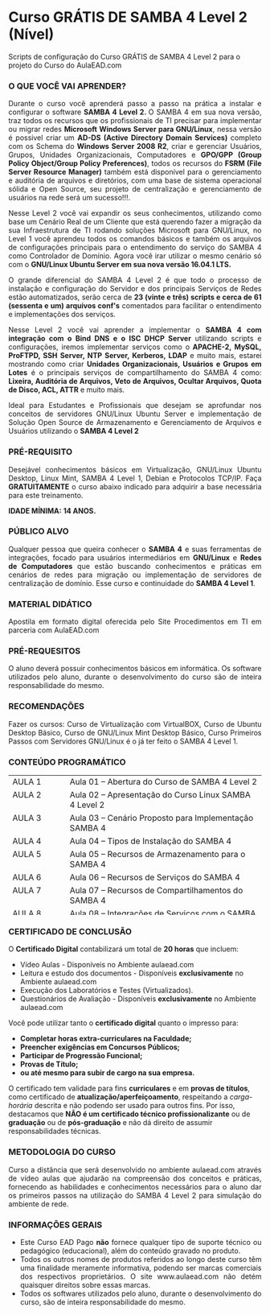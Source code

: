 # Curso GRÁTIS DE SAMBA 4 Level 2 (Nível)
Scripts de configuração do Curso GRÁTIS de SAMBA 4 Level 2 para o projeto do Curso do AulaEAD.com

<h3 class="widget-title">O QUE VOCÊ VAI APRENDER?</h3>
<div class="textwidget" align="justify">
<p style="text-align: justify;">Durante o curso você aprenderá passo a passo na prática a instalar e configurar o software <strong>SAMBA 4 Level 2. </strong>O SAMBA 4 em sua nova versão, traz todos os recursos que os profissionais de TI precisar para implementar ou migrar redes <strong>Microsoft Windows Server para GNU/Linux</strong>, nessa versão é possivel criar um <strong>AD-DS (Active Directory Domain Services)</strong> completo com os Schema do <strong>Windows Server 2008 R2</strong>, criar e gerenciar Usuários, Grupos, Unidades Organizacionais, Computadores e <strong>GPO/GPP (Group Policy Object/Group Policy Preferences)</strong>, todos os recursos do <strong>FSRM (File Server Resource Manager)</strong> também está disponível para o gerenciamento e auditória de arquivos e diretórios, com uma base de sistema operacional sólida e Open Source, seu projeto de centralização e gerenciamento de usuários na rede será um sucesso!!!.</p>
<p style="text-align: justify;">Nesse Level 2 você vai expandir os seus conhecimentos, utilizando como base um Cenário Real de um Cliente que está querendo fazer a migração da sua Infraestrutura de TI rodando soluções Microsoft para GNU/Linux, no Level 1 você aprendeu todos os comandos básicos e também os arquivos de configurações principais para o entendimento do serviço do SAMBA 4 como Controlador de Domínio. Agora você irar utilizar o mesmo cenário só com o <strong>GNU/Linux Ubuntu Server em sua nova versão 16.04.1 LTS.</strong></p>
<p style="text-align: justify;">O grande diferencial do SAMBA 4 Level 2 é que todo o processo de instalação e configuração do Servidor e dos principais Serviços de Redes estão automatizados, serão cerca de <strong>23 (vinte e três) scripts e cerca de 61 (sessenta e um) arquivos conf's</strong> comentados para facilitar o entendimento e implementações dos serviços.</p>
<p style="text-align: justify;">Nesse Level 2 você vai aprender a implementar o <strong>SAMBA 4 com integração com o Bind DNS e o ISC DHCP Server</strong> utilizando scripts e configurações, iremos implementar serviços como o<strong> APACHE-2, MySQL, ProFTPD, SSH Server, NTP Server, Kerberos, LDAP</strong> e muito mais, estarei mostrando como criar <strong>Unidades Organizacionais, Usuários e Grupos em Lotes</strong> é o principais serviços de compartilhamento do SAMBA 4 como: <strong>Lixeira, Auditória de Arquivos, Veto de Arquivos, Ocultar Arquivos, Quota de Disco, ACL, ATTR</strong> e muito mais.</p>
<p style="text-align: justify;">Ideal para Estudantes e Profissionais que desejam se aprofundar nos conceitos de servidores GNU/Linux Ubuntu Server e implementação de Solução Open Source de Armazenamento e Gerenciamento de Arquivos e Usuários utilizando o <strong>SAMBA 4 Level 2</strong></p>

<h3 class="widget-title">PRÉ-REQUISITO</h3>
<p style="text-align: justify;">Desejável conhecimentos básicos em Virtualização, GNU/Linux Ubuntu Desktop, Linux Mint, SAMBA 4 Level 1, Debian e Protocolos TCP/IP. Faça <strong>GRATUITAMENTE</strong> o curso abaixo indicado para adquirir a base necessária para este treinamento.</p>

<strong>IDADE MÍNIMA:</strong> <strong>14 ANOS.</strong></p>

<h3 class="widget-title">PÚBLICO ALVO</h3>
<p style="text-align: justify;">Qualquer pessoa que queira conhecer o <strong>SAMBA 4</strong> e suas ferramentas de integrações, focado para usuários intermediários em <strong>GNU/Linux</strong> e <strong>Redes de Computadores</strong> que estão buscando conhecimentos e práticas em cenários de redes para migração ou implementação de servidores de centralização de domínio. Esse curso e continuidade do <strong>SAMBA 4 Level 1</strong>.</p>

<h3 class="widget-title">MATERIAL DIDÁTICO</h3>
<p style="text-align: justify;">Apostila em formato digital oferecida pelo Site Procedimentos em TI em parceria com AulaEAD.com</p>

<h3 class="widget-title">PRÉ-REQUESITOS</h3>
<p style="text-align: justify;">O aluno deverá possuir conhecimentos básicos em informática. Os software utilizados pelo aluno, durante o desenvolvimento do curso são de inteira responsabilidade do mesmo.</p>

<h3 class="widget-title">RECOMENDAÇÕES</h3>
<p style="text-align: justify;">Fazer os cursos: Curso de Virtualização com VirtualBOX, Curso de Ubuntu Desktop Básico, Curso de GNU/Linux Mint Desktop Básico, Curso Primeiros Passos com Servidores GNU/Linux é o já ter feito o SAMBA 4 Level 1.</p>

<h3 class="widget-title">CONTEÚDO PROGRAMÁTICO</h3>
<table style="height: 278px;" border="0" width="1194" cellspacing="0" cellpadding="0">
<tbody>
<tr>
<td style="text-align: left;" valign="top" width="163">AULA 1</td>
<td style="text-align: left;" valign="top" width="640">Aula 01 – Abertura do Curso de SAMBA 4 Level 2</td>
</tr>
<tr>
<td style="text-align: left;" valign="top" width="163">AULA 2</td>
<td style="text-align: left;" valign="top" width="640">Aula 02 – Apresentação do Curso Linux SAMBA 4 Level 2</td>
</tr>
<tr>
<td style="text-align: left;" valign="top" width="163">AULA 3</td>
<td style="text-align: left;" valign="top" width="640">Aula 03 – Cenário Proposto para Implementação SAMBA 4</td>
</tr>
<tr>
<td style="text-align: left;" valign="top" width="163">AULA 4</td>
<td style="text-align: left;" valign="top" width="640">Aula 04 – Tipos de Instalação do SAMBA 4</td>
</tr>
<tr>
<td style="text-align: left;" valign="top" width="163">AULA 5</td>
<td style="text-align: left;" valign="top" width="640">Aula 05 – Recursos de Armazenamento para o SAMBA 4</td>
</tr>
<tr>
<td style="text-align: left;" valign="top" width="163">AULA 6</td>
<td style="text-align: left;" valign="top" width="640">Aula 06 – Recursos de Serviços do SAMBA 4</td>
</tr>
<tr>
<td style="text-align: left;" valign="top" width="163">AULA 7</td>
<td style="text-align: left;" valign="top" width="640">Aula 07 – Recursos de Compartilhamentos do SAMBA 4</td>
</tr>
<tr>
<td style="text-align: left;" valign="top" width="163">AULA 8</td>
<td style="text-align: left;" valign="top" width="640">Aula 08 – Integrações de Serviços com o SAMBA 4</td>
</tr>
<tr>
<td style="text-align: left;" valign="top" width="163">AULA 9</td>
<td style="text-align: left;" valign="top" width="640">Aula 09 – Download das ISO do Sistemas Operacionais</td>
</tr>
<tr>
<td style="text-align: left;" valign="top" width="163">AULA 10</td>
<td style="text-align: left;" valign="top" width="640">Aula 10 – Criação das Máquinas Virtuais</td>
</tr>
<tr>
<td style="text-align: left;" valign="top" width="163">AULA 11</td>
<td style="text-align: left;" valign="top" width="640">Aula 11 – Scripts e Arquivos de Configurações</td>
</tr>
<tr>
<td style="text-align: left;" valign="top" width="163">AULA 12</td>
<td style="text-align: left;" valign="top" width="640">Aula 12 – Ferramentas de Suporte da Microsoft</td>
</tr>
<tr>
<td style="text-align: left;" valign="top" width="163">AULA 13</td>
<td style="text-align: left;" valign="top" width="640">Aula 13 – Instalação do UTM Endian Firewall</td>
</tr>
<tr>
<td style="text-align: left;" valign="top" width="163">AULA 14</td>
<td style="text-align: left;" valign="top" width="640">Aula 14 – Instalação do GNU/Linux Mint 18</td>
</tr>
<tr>
<td style="text-align: left;" valign="top" width="163">AULA 15</td>
<td style="text-align: left;" valign="top" width="640">Aula 15 – Configuração do UTM Endian Firewall</td>
</tr>
<tr>
<td style="text-align: left;" valign="top" width="163">AULA 16</td>
<td style="text-align: left;" valign="top" width="640">Aula 16 – Configurações Básicas do GNU/Linux Mint 18</td>
</tr>
<tr>
<td style="text-align: left;" valign="top" width="163">AULA 17</td>
<td style="text-align: left;" valign="top" width="640">Aula 17 – Instalação do GNU/Linux Ubuntu Server 16.04 LTS</td>
</tr>
<tr>
<td style="text-align: left;" valign="top" width="163">AULA 18</td>
<td style="text-align: left;" valign="top" width="640">Aula 18 – Download dos Scripts e Arquivos de Configuração</td>
</tr>
<tr>
<td style="text-align: left;" valign="top" width="163">AULA 19</td>
<td style="text-align: left;" valign="top" width="640">Aula 19 – Atualizando o Sistema - script-00.sh</td>
</tr>
<tr>
<td style="text-align: left;" valign="top" width="163">AULA 20</td>
<td style="text-align: left;" valign="top" width="640">Aula 20 – Instalando os Software de Rede - script-01.sh</td>
</tr>
<tr>
<td style="text-align: left;" valign="top" width="163">AULA 21</td>
<td style="text-align: left;" valign="top" width="640">Aula 21 – Instalação o SAMBA 4 e seus Recursos – script-02.sh</td>
</tr>
<tr>
<td style="text-align: left;" valign="top" width="163">AULA 22</td>
<td style="text-align: left;" valign="top" width="640">Aula 22 – Instalação do Webmin WebADmin – script-03.sh</td>
</tr>
<tr>
<td style="text-align: left;" valign="top" width="163">AULA 23</td>
<td style="text-align: left;" valign="top" width="640">Aula 23 – Instalação do LAMP Server – script-04.sh</td>
</tr>
<tr>
<td style="text-align: left;" valign="top" width="163">AULA 24</td>
<td style="text-align: left;" valign="top" width="640">Aula 24 – Configuração da Rede – script-05.sh</td>
</tr>
<tr>
<td style="text-align: left;" valign="top" width="163">AULA 25</td>
<td style="text-align: left;" valign="top" width="640">Aula 25 – Promovendo o Controlador de Domínio – script-06.sh</td>
</tr>
<tr>
<td style="text-align: left;" valign="top" width="163">AULA 26</td>
<td style="text-align: left;" valign="top" width="640">Aula 26 – Integração do SAMBA 4, DNS e DHCP – script-07.sh</td>
</tr>
<tr>
<td style="text-align: left;" valign="top" width="163">AULA 27</td>
<td style="text-align: left;" valign="top" width="640">Aula 27 – Analisando Portas TCP e UDP – script-08.sh</td>
</tr>
<tr>
<td style="text-align: left;" valign="top" width="163">AULA 28</td>
<td style="text-align: left;" valign="top" width="640">Aula 28 – Troubleshooting de Serviços de Rede – script-09.sh</td>
</tr>
<tr>
<td style="text-align: left;" valign="top" width="163">AULA 29</td>
<td style="text-align: left;" valign="top" width="640">Aula 29 – Troubleshooting de discos – script-10.sh</td>
</tr>
<tr>
<td style="text-align: left;" valign="top" width="163">AULA 30</td>
<td style="text-align: left;" valign="top" width="640">Aula 30 – Troubleshooting de Status de Serviços -script-11.sh</td>
</tr>
<tr>
<td style="text-align: left;" valign="top" width="163">AULA 31</td>
<td style="text-align: left;" valign="top" width="640">Aula 31 – Troubleshooting de ACL e ATTR – script-12.sh</td>
</tr>
<tr>
<td style="text-align: left;" valign="top" width="163">AULA 32</td>
<td style="text-align: left;" valign="top" width="640">Aula 32 – Script de Backup do SAMBA 4 – script-13.sh</td>
</tr>
<tr>
<td style="text-align: left;" valign="top" width="163">AULA 33</td>
<td style="text-align: left;" valign="top" width="640">Aula 33 – Criação da Estrutura de Diretórios – script-14.sh</td>
</tr>
<tr>
<td style="text-align: left;" valign="top" width="163">AULA 34</td>
<td style="text-align: left;" valign="top" width="640">Aula 34 – Criação das Unidades Organizacionais – script-15.sh</td>
</tr>
<tr>
<td style="text-align: left;" valign="top" width="163">AULA 35</td>
<td style="text-align: left;" valign="top" width="640">Aula 35 – Criação dos Grupos Globais e Locais – script-16.sh</td>
</tr>
<tr>
<td style="text-align: left;" valign="top" width="163">AULA 36</td>
<td style="text-align: left;" valign="top" width="640">Aula 36 – Criação dos Usuários – script-17.sh</td>
</tr>
<tr>
<td style="text-align: left;" valign="top" width="163">AULA 37</td>
<td style="text-align: left;" valign="top" width="640">Aula 37 – Instalação do Sistema de ERP – script-18.sh</td>
</tr>
<tr>
<td style="text-align: left;" valign="top" width="163">AULA 38</td>
<td style="text-align: left;" valign="top" width="640">Aula 38 – Configuração dos Shares no smb.conf – script-19.sh</td>
</tr>
<tr>
<td style="text-align: left;" valign="top" width="163">AULA 39</td>
<td style="text-align: left;" valign="top" width="640">Aula 39 – Backup do Servidor – script-20.sh</td>
</tr>
<tr>
<td style="text-align: left;" valign="top" width="163">AULA 40</td>
<td style="text-align: left;" valign="top" width="640">Aula 40 – Troubleshooting de Serviços via Web</td>
</tr>
<tr>
<td style="text-align: left;" valign="top" width="163">AULA 41</td>
<td style="text-align: left;" valign="top" width="640">Aula 41 – Ingressando Máquinas Microosft Windows no Domínio do SAMBA 4</td>
</tr>
<tr>
<td style="text-align: left;" valign="top" width="163">AULA 42</td>
<td style="text-align: left;" valign="top" width="640">Aula 42 – Instalando as Ferramentas do RSAT, Support Tools e Sysinternal</td>
</tr>
<tr>
<td style="text-align: left;" valign="top" width="163">AULA 43</td>
<td style="text-align: left;" valign="top" width="640"> Aula 43 – Criação dos Atalhos para Administração do SAMBA 4</td>
</tr>
<tr>
<td style="text-align: left;" valign="top" width="163">AULA 44</td>
<td style="text-align: left;" valign="top" width="640">Aula 44 – Troubleshooting Support Tools Sysinternal</td>
</tr>
<tr>
<td style="text-align: left;" valign="top" width="163">AULA 45</td>
<td style="text-align: left;" valign="top" width="640">Aula 45 – Compartilhamento Pasta Publico</td>
</tr>
<tr>
<td style="text-align: left;" valign="top" width="163">AULA 46</td>
<td style="text-align: left;" valign="top" width="640">Aula 46 – Compartilhamento Pasta Gestão</td>
</tr>
<tr>
<td style="text-align: left;" valign="top" width="163">AULA 47</td>
<td style="text-align: left;" valign="top" width="640">Aula 47 – Compartilhamento Pasta Backup e Lixeira</td>
</tr>
<tr>
<td style="text-align: left;" valign="top" width="163">AULA 48</td>
<td style="text-align: left;" valign="top" width="640">Aula 48 – Compartilhamento Home Drivers</td>
</tr>
<tr>
<td style="text-align: left;" valign="top" width="163">AULA 49</td>
<td style="text-align: left;" valign="top" width="640">Aula 49 – Compartilhamento Home Profile</td>
</tr>
<tr>
<td style="text-align: left;" valign="top" width="163">AULA 50</td>
<td style="text-align: left;" valign="top" width="640">Aula 50 – Compartilhamento Pasta Sistema</td>
</tr>
<tr>
<td style="text-align: left;" valign="top" width="163">AULA 51</td>
<td style="text-align: left;" valign="top" width="640">Aula 51 – Configuração do Recurso de Log e Auditória de Arquivos - script-21.sh</td>
</tr>
<tr>
<td style="text-align: left;" valign="top" width="163">AULA 52</td>
<td style="text-align: left;" valign="top" width="640">Aula 52 – Atualização dos Scripts via Git – Github</td>
</tr>
<tr>
<td style="text-align: left;" valign="top" width="163">AULA 53</td>
<td style="text-align: left;" valign="top" width="640">Aula 53 – Configuração do Recurso de Access Based Share Enumerator e Triagem</td>
</tr>
<tr>
<td style="text-align: left;" valign="top" width="163">AULA 54</td>
<td style="text-align: left;" valign="top" width="640">Aula 54 – Configuração do Recurso de Impressão pelo Cups - script-22.sh</td>
</tr>
<tr>
<td style="text-align: left;" valign="top" width="163">AULA 55</td>
<td style="text-align: left;" valign="top" width="640">Aula 55 – Configuração do Recurso de Impressão pelo Windows</td>
</tr>
<tr>
<td style="text-align: left;" valign="top" width="163">AULA 56</td>
<td style="text-align: left;" valign="top" width="640">Aula 56 – Configuração do Recurso de Lixeira</td>
</tr>
<tr>
<td style="text-align: left;" valign="top" width="163">AULA 57</td>
<td style="text-align: left;" valign="top" width="640">Aula 57 – Configuração do Recurso de Quota de Disco</td>
</tr>
<tr>
<td style="text-align: left;" valign="top" width="163">AULA 58</td>
<td style="text-align: left;" valign="top" width="640">AULA BÔNUS – 01 – Correção Falha GPO/RSOP Windows 10</td>
</tr>
<tr>
<td style="text-align: left;" valign="top" width="163">AULA 59</td>
<td style="text-align: left;" valign="top" width="640">AULA BÔNUS – 02 – Criação de GPO de Mapeamento de Rede</td>
</tr>
<tr>
<td style="text-align: left;" valign="top" width="163">AULA 60</td>
<td style="text-align: left;" valign="top" width="640">AULA BÔNUS – 03 – Implementação do Firewall IPTables</td>
</tr>
<tr>
<td style="text-align: left;" valign="top" width="163">AULA 61</td>
<td style="text-align: left;" valign="top" width="640">AULA BÔNUS – 04 – Criação de GPO de Redirecionamento de Pastas</td>
</tr>
<tr>
<td style="text-align: left;" valign="top" width="163">AULA 62</td>
<td style="text-align: left;" valign="top" width="640">AULA BÔNUS – 05 – Habilitar o Recycle Bin do Active Directory</td>
</tr>
<tr>
<td style="text-align: left;" valign="top" width="163">AULA 63</td>
<td style="text-align: left;" valign="top" width="640">AULA BÔNUS – 06 – Ingressando Máquinas GNU/Linux Ubuntu no Domínio</td>
</tr>
<tr>
<td style="text-align: left;" valign="top" width="163">AULA 64</td>
<td style="text-align: left;" valign="top" width="640">AULA BÔNUS – 07 – Ingressando Máquinas GNU/Linux Mint no Domínio</td>
</tr>
<tr>
<td style="text-align: left;" valign="top" width="163">AULA 65</td>
<td style="text-align: left;" valign="top" width="640">Questionário de Avaliação</td>
</tr>
</tbody>
</table>

<h3 class="widget-title">CERTIFICADO DE CONCLUSÃO</h3>
<p style="text-align: left;">O <strong>Certificado Digital</strong> contabilizará um total de <strong>20 horas</strong> que incluem:</p>

<div class="su-list su-list-style-" style="text-align: left;">
<ul>
 	<li>Vídeo Aulas - Disponíveis no Ambiente aulaead.com</li>
 	<li>Leitura e estudo dos documentos - Disponíveis <strong>exclusivamente</strong> no Ambiente aulaead.com</li>
 	<li>Execução dos Laboratórios e Testes (Virtualizados).</li>
 	<li>Questionários de Avaliação - Disponíveis <strong>exclusivamente</strong> no Ambiente aulaead.com</li>
</ul>
</div>
<p style="text-align: left;">Você pode utilizar tanto o <strong>certificado digital</strong> quanto o impresso para:</p>

<ul style="text-align: left;">
 	<li><strong>Completar horas extra-curriculares na Faculdade;</strong></li>
 	<li><strong>Preencher exigências em Concursos Públicos;</strong></li>
 	<li><strong>Participar de Progressão Funcional;</strong></li>
 	<li><strong>Provas de Título;</strong></li>
 	<li><strong>ou até mesmo para subir de cargo na sua empresa.</strong></li>
</ul>
<p style="text-align: left;">O certificado tem validade para fins <strong>curriculares</strong> e em <strong>provas de títulos</strong>, como certificado de <strong>atualização/aperfeiçoamento</strong>, respeitando a <em>carga-horária</em> descrita e não podendo ser usado para outros fins. Por isso, destacamos que <strong>NÃO é um certificado técnico profissionalizante</strong> ou de <strong>graduação</strong> ou de <strong>pós-graduação</strong> e não dá direito de assumir responsabilidades técnicas.</p>

<h3 class="widget-title">METODOLOGIA DO CURSO</h3>
<p style="text-align: justify;">Curso a distância que será desenvolvido no ambiente aulaead.com através de vídeo aulas que ajudarão na compreensão dos conceitos e práticas, fornecendo as habilidades e conhecimentos necessários para o aluno dar os primeiros passos na utilização do SAMBA 4 Level 2 para simulação do ambiente de rede.</p>

<h3 class="widget-title">INFORMAÇÕES GERAIS</h3>
<ul>
 	<li style="text-align: justify;">Este Curso EAD Pago <strong>não</strong> fornece qualquer tipo de suporte técnico ou pedagógico (educacional), além do conteúdo gravado no produto.</li>
 	<li style="text-align: justify;">Todos os outros nomes de produtos referidos ao longo deste curso têm uma finalidade meramente informativa, podendo ser marcas comerciais dos respectivos proprietários. O site www.aulaead.com não detém quaisquer direitos sobre essas marcas.</li>
 	<li style="text-align: justify;">Todos os softwares utilizados pelo aluno, durante o desenvolvimento do curso, são de inteira responsabilidade do mesmo.</li>
</ul>
</div>
